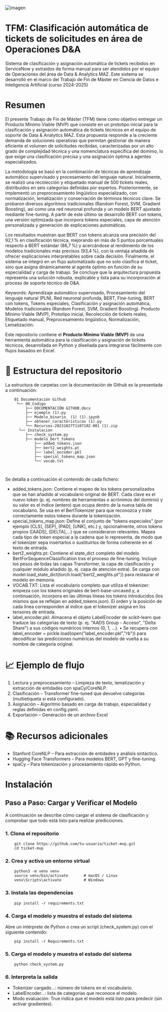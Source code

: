 ![imagen](https://github.com/user-attachments/assets/725e914e-8f9f-41bb-af7d-c9e8c92e83a8)


# TFM: Clasificación automática de tickets de solicitudes en área de Operaciones D&A
Sistema de clasificación y asignación automática de tickets recibidos en ServiceNow y extraidos de forma manual para ser atendidos por el equipo de Operaciones del área de Data & Analytics MAZ. Este sistema se desarrolló en el marco del Trabajo de Fin de Máster en Ciencia de Datos e Inteligencia Artificial (curso 2024-2025)

# Resumen
El presente Trabajo de Fin de Máster (TFM) tiene como objetivo entregar un Producto Mínimo Viable (MVP) que consiste en un prototipo inicial para la clasificación y asignación automática de tickets técnicos en el equipo de soporte de Data & Analytics MAZ. Esta propuesta responde a la creciente demanda de soluciones operativas que permitan gestionar de manera eficiente el volumen de solicitudes recibidas, caracterizadas por un alto grado de complejidad técnica y una nomenclatura específica del dominio, lo que exige una clasificación precisa y una asignación óptima a agentes especializados.

La metodología se basó en la combinación de técnicas de aprendizaje automático supervisado y procesamiento del lenguaje natural. Inicialmente, se realizó una recolección y etiquetado manual de 500 tickets reales, distribuidos en seis categorías definidas por expertos. Posteriormente, se implementó un preprocesamiento lingüístico especializado, con normalización, lematización y conservación de términos técnicos clave. Se probaron diversos algoritmos tradicionales (Random Forest, SVM, Gradient Boosting), así como una red neuronal profunda y un modelo BERT ajustado mediante fine-tuning. A partir de este último se desarrolló BERT con tokens, una versión optimizada que incorpora tokens especiales, capa de atención personalizada y generación de explicaciones automáticas.

Los resultados muestran que BERT con tokens alcanza una precisión del 92,1 % en clasificación técnica, mejorando en más de 5 puntos porcentuales respecto a BERT estándar (86,7 %) y acercándose al rendimiento de los modelos tradicionales más precisos (93,4 %), con la ventaja añadida de ofrecer explicaciones interpretables sobre cada decisión. Finalmente, el sistema se integró en un flujo automatizado que no solo clasifica el ticket, sino que asigna dinámicamente al agente óptimo en función de su especialidad y carga de trabajo. Se concluye que la arquitectura propuesta representa una solución robusta, explicable y lista para su incorporación al proceso de soporte técnico de D&A.

Keywords: Aprendizaje automático supervisado, Procesamiento del lenguaje natural (PLN), Red neuronal profunda, BERT, Fine-tuning, BERT con tokens, Tokens especiales, Clasificación y asignación automática, Modelos tradicionales (Random Forest, SVM, Gradient Boosting). Producto Mínimo Viable (MVP), Prototipo inicial, Recolección de tickets reales, Etiquetado manual, Preprocesamiento lingüístico, Normalización, Lematización.

Este repositorio contiene el **Producto Mínimo Viable (MVP)** de una herramienta automática para la clasificación y asignación de tickets técnicos, desarrollada en Python y diseñada para integrarse fácilmente con flujos basados en Excel.


# 📂 Estructura del repositorio
La estructura de carpetas con la documentación de Github es la presentada a continuación:

        01 Documentación Github
         └── 00_Codigo
             ├── DOCUMENTACIÓN GITHUB.docx
             ├── ejemplo (1).py
             ├── Modelo_binario_ (1) (1).ipynb
             ├── obtener_caracteristicas (1).py
             └── Recursos-20231027T110710Z-001 (1).zip
          └── Instalacion
             ├── check_system.py
             ├── modelo_bert_tokens
                 ├── added_tokens.json
                 ├── bert2_weights.pt
                 ├── label_encoder.pkl
                 ├── special_tokens_map.json
                 └── vocab.txt
                 
               

Se detalla a continuación el contenido de cada fichero:

- added_tokens.json: Contiene el mapeo de los tokens personalizados que se han añadido al vocabulario original de BERT. Cada clave es el nuevo token (p. ej. nombres de herramientas o acrónimos del dominio) y su valor es el índice (entero) que ocupa dentro de la nueva tabla de vocabulario. Se usa en el BertTokenizer para que reconozca y trate correctamente estos tokens durante la tokenización.
- special_tokens_map.json: Define el conjunto de “tokens especiales” (por ejemplo [CLS], [SEP], [PAD], [UNK], etc.) y, opcionalmente, otros tokens propios ([AADS], [DELTA],…) que se consideraron relevantes. Mapea cada tipo de token especial a la cadena que lo representa, de modo que el tokenizer sepa insertarlos o sustituirlos de forma coherente en el texto de entrada.
- bert2_weights.pt: Contiene el state_dict completo del modelo BertForSequenceClassification tras el proceso de fine-tuning. Incluye los pesos de todas las capas Transformer, la capa de clasificación y cualquier módulo añadido (p. ej. capa de atención extra). Se carga con model.load_state_dict(torch.load("bert2_weights.pt")) para restaurar el modelo en memoria.
- VOCAB.TXT: Lista el vocabulario completo que utiliza el tokenizer: empieza con los tokens originales de bert-base-uncased y, a continuación, incorpora en las últimas líneas los tokens introducidos (los mismos que se reflejan en added_tokens.json). El orden y la posición de cada línea corresponden al índice que el tokenizer asigna en los tensores de entrada.
- label_encoder.pkl: Almacena el objeto LabelEncoder de scikit-learn que traduce las categorías de texto (p. ej. "AADS Group - Acceso", "Delta Share") a sus códigos numéricos internos (0, 1, …). • Se recupera con label_encoder = pickle.load(open("label_encoder.pkl","rb")) para decodificar las predicciones numéricas del modelo de vuelta a su nombre de categoría original.


# 📈 Ejemplo de flujo

   1. Lectura y preprocesamiento – Limpieza de texto, lematización y extracción de entidades con spaCy/CoreNLP.
   2. Clasificación – Transformer fine-tuned que devuelve categorías (multietiqueta si está configurado).
   3. Asignación – Algoritmo basado en carga de trabajo, especialidad y reglas definidas en config.yaml.
   4. Exportación – Generación de un archivo Excel 


# 📚 Recursos adicionales

   * Stanford CoreNLP – Para extracción de entidades y análisis sintáctico.
   * Hugging Face Transformers – Para modelos BERT, GPT y fine-tuning.
   * spaCy – Para tokenización y procesamiento rápido en Python.


# Instalación
## Paso a Paso: Cargar y Verificar el Modelo

A continuación se describe cómo cargar el sistema de clasificación y comprobar que todo está listo para realizar predicciones.

### 1. Clona el repositorio  

        git clone https://github.com/tu-usuario/ticket-mvp.git
        cd ticket-mvp

### 2. Crea y activa un entorno virtual  

        python3 -m venv venv
        source venv/bin/activate       # macOS / Linux
        venv\Scripts\activate          # Windows

### 3. Instala las dependencias  

        pip install -r requirements.txt

### 4. Carga el modelo y muestra el estado del sistema
Abre un intérprete de Python o crea un script (check_system.py) con el siguiente contenido:  

        pip install -r Requirements.txt

### 5. Carga el modelo y muestra el estado del sistema 
        
        python check_system.py


### 6.  Interpreta la salida

- Tokenizer cargado…: número de tokens en el vocabulario.
- LabelEncoder…: lista de categorías que reconoce el modelo.
- Modo evaluación: True indica que el modelo está listo para predecir (sin activar gradientes).

  

